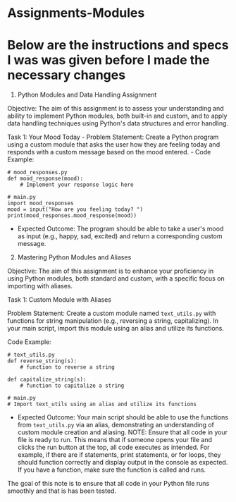 # Assignments-Modules
# Below are the instructions and specs I was was given before I made the necessary changes
1. Python Modules and Data Handling Assignment

Objective: The aim of this assignment is to assess your understanding and ability to implement Python modules, both built-in and custom, and to apply data handling techniques using Python's data structures and error handling.

Task 1: Your Mood Today - Problem Statement: Create a Python program using a custom module that asks the user how they are feeling today and responds with a custom message based on the mood entered. - Code Example:

    # mood_responses.py
    def mood_response(mood):
        # Implement your response logic here

    # main.py
    import mood_responses
    mood = input("How are you feeling today? ")
    print(mood_responses.mood_response(mood))
- Expected Outcome: The program should be able to take a user's mood as input (e.g., happy, sad, excited) and return a corresponding custom message.
2. Mastering Python Modules and Aliases

Objective: The aim of this assignment is to enhance your proficiency in using Python modules, both standard and custom, with a specific focus on importing with aliases.

Task 1: Custom Module with Aliases 

Problem Statement: Create a custom module named `text_utils.py` with functions for string manipulation (e.g., reversing a string, capitalizing). In your main script, import this module using an alias and utilize its functions.

Code Example:

    # text_utils.py
    def reverse_string(s):
        # function to reverse a string

    def capitalize_string(s):
        # function to capitalize a string

    # main.py
    # Import text_utils using an alias and utilize its functions
- Expected Outcome: Your main script should be able to use the functions from `text_utils.py` via an alias, demonstrating an understanding of custom module creation and aliasing.
NOTE: Ensure that all code in your file is ready to run. This means that if someone opens your file and clicks the run button at the top, all code executes as intended. For example, if there are if statements, print statements, or for loops, they should function correctly and display output in the console as expected. If you have a function, make sure the function is called and runs.

The goal of this note is to ensure that all code in your Python file runs smoothly and that is has been tested.